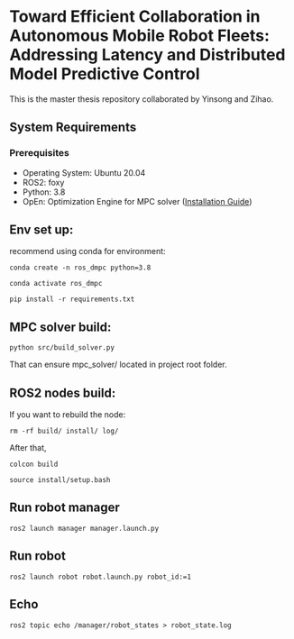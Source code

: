 # Toward Efficient Collaboration in Autonomous Mobile Robot Fleets: Addressing Latency and Distributed Model Predictive Control

This is the master thesis repository collaborated by Yinsong and Zihao.

## System Requirements

### Prerequisites
- Operating System: Ubuntu 20.04
- ROS2: foxy
- Python: 3.8
- OpEn: Optimization Engine for MPC solver ([Installation Guide](https://alphaville.github.io/optimization-engine/docs/installation))

## Env set up:
recommend using conda for environment:
```
conda create -n ros_dmpc python=3.8
```
```
conda activate ros_dmpc
```
```
pip install -r requirements.txt
```

## MPC solver build:
```
python src/build_solver.py
```
That can ensure mpc_solver/ located in project root folder.


## ROS2 nodes build:
If you want to rebuild the node:
```
rm -rf build/ install/ log/
```
After that,
```
colcon build
```
```
source install/setup.bash
```

## Run robot manager
```
ros2 launch manager manager.launch.py
```

## Run robot
```
ros2 launch robot robot.launch.py robot_id:=1
```

## Echo
```
ros2 topic echo /manager/robot_states > robot_state.log
```
